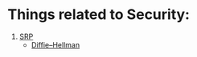 # Things related to Security:
1. [SRP](http://srp.stanford.edu/)
   * [Diffie–Hellman](https://en.wikipedia.org/wiki/Diffie%E2%80%93Hellman_key_exchange)
